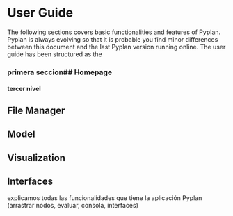 # User Guide

The following sections covers basic functionalities and features of Pyplan.
Pyplan is always evolving so that it is probable you find minor differences between this document and the last Pyplan version running online.
The user guide has been structured as the 
### primera seccion## Homepage
#### tercer nivel
## File Manager
## Model


## Visualization


## Interfaces


explicamos todas las funcionalidades que tiene la aplicación Pyplan (arrastrar nodos, evaluar, consola, interfaces)

<!--stackedit_data:
eyJoaXN0b3J5IjpbNzU4NDE3OTA2LC0xODAyMzAzNTg0XX0=
-->